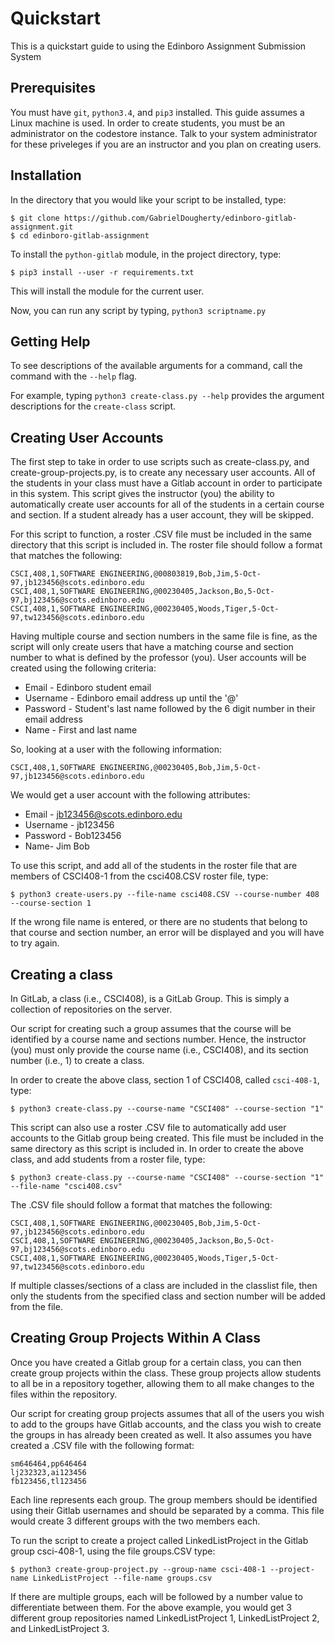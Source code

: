 Quickstart
==========

This is a quickstart guide to using the Edinboro Assignment Submission System

Prerequisites
-------------

You must have `git`, `python3.4`, and `pip3` installed. This guide assumes a Linux machine is used. In order to create students, you must be an administrator on the codestore instance. Talk to your system administrator for these priveleges if you are an instructor and you plan on creating users.

Installation
------------

In the directory that you would like your script to be installed, type:

```
$ git clone https://github.com/GabrielDougherty/edinboro-gitlab-assignment.git
$ cd edinboro-gitlab-assignment
```
To install the `python-gitlab` module, in the project directory, type:

`$ pip3 install --user -r requirements.txt`

This will install the module for the current user.


Now, you can run any script by typing, `python3 scriptname.py`

Getting Help
------------

To see descriptions of the available arguments for a command, call the command with the `--help` flag.

For example, typing `python3 create-class.py --help` provides the argument descriptions for the `create-class` script.

Creating User Accounts
----------------------

The first step to take in order to use scripts such as create-class.py, and create-group-projects.py, is to create any necessary user accounts. All of the students in your class must have a Gitlab account in order to participate in this system. This script gives the instructor (you) the ability to automatically create user accounts for all of the students in a certain course and section. If a student already has a user account, they will be skipped.

For this script to function, a roster .CSV file must be included in the same directory that this script is included in. The roster file should follow a format that matches the following:

```
CSCI,408,1,SOFTWARE ENGINEERING,@00803819,Bob,Jim,5-Oct-97,jb123456@scots.edinboro.edu  
CSCI,408,1,SOFTWARE ENGINEERING,@00230405,Jackson,Bo,5-Oct-97,bj123456@scots.edinboro.edu  
CSCI,408,1,SOFTWARE ENGINEERING,@00230405,Woods,Tiger,5-Oct-97,tw123456@scots.edinboro.edu 
```

Having multiple course and section numbers in the same file is fine, as the script will only create users that have a matching course and section number to what is defined by the professor (you). User accounts will be created using the following criteria:
* Email - Edinboro student email
* Username - Edinboro email address up until the '@'
* Password - Student's last name followed by the 6 digit number in their email address
* Name - First and last name

So, looking at a user with the following information:

`CSCI,408,1,SOFTWARE ENGINEERING,@00230405,Bob,Jim,5-Oct-97,jb123456@scots.edinboro.edu`  

We would get a user account with the following attributes:
* Email - jb123456@scots.edinboro.edu
* Username - jb123456
* Password - Bob123456
* Name- Jim Bob

To use this script, and add all of the students in the roster file that are members of CSCI408-1 from the csci408.CSV roster file, type:

`​$ python3 create-users.py --file-name csci408.CSV --course-number 408 --course-section 1​`

If the wrong file name is entered, or there are no students that belong to that course and section number, an error will be displayed and you will have to try again.

Creating a class
----------------

In GitLab, a class (i.e., CSCI408), is a GitLab Group. This is simply a collection of repositories on the server.

Our script for creating such a group assumes that the course will be identified by a course name and sections number. Hence, the instructor (you) must only provide the course name (i.e., CSCI408), and its section number (i.e., 1) to create a class.

In order to create the above class, section 1 of CSCI408, called `csci-408-1`, type:

`​$ python3 create-class.py --course-name "CSCI408" --course-section "1"​`

This script can also use a roster .CSV file to automatically add user accounts to the Gitlab group being created. This file must be included in the same directory as this script is included in. In order to create the above class, and add students from a roster file, type:

`​$ python3 create-class.py --course-name "CSCI408" --course-section "1" --file-name "csci408.csv"​`

The .CSV file should follow a format that matches the following:

```
CSCI,408,1,SOFTWARE ENGINEERING,@00230405,Bob,Jim,5-Oct-97,jb123456@scots.edinboro.edu  
CSCI,408,1,SOFTWARE ENGINEERING,@00230405,Jackson,Bo,5-Oct-97,bj123456@scots.edinboro.edu  
CSCI,408,1,SOFTWARE ENGINEERING,@00230405,Woods,Tiger,5-Oct-97,tw123456@scots.edinboro.edu
```

If multiple classes/sections of a class are included in the classlist file, then only the students from the specified class and section number will be added from the file.

Creating Group Projects Within A Class
--------------------------------------

Once you have created a Gitlab group for a certain class, you can then create group projects within the class. These group projects allow students to all be in a repository together, allowing them to all make changes to the files within the repository. 

Our script for creating group projects assumes that all of the users you wish to add to the groups have Gitlab accounts, and the class you wish to create the groups in has already been created as well. It also assumes you have created a .CSV file with the following format:

```
sm646464,pp646464
lj232323,ai123456
fb123456,tl123456
```

Each line represents each group. The group members should be identified using their Gitlab usernames and should be separated by a comma. This file would create 3 different groups with the two members each.

To run the script to create a project called LinkedListProject in the Gitlab group csci-408-1, using the file groups.CSV type:

`​$ python3 create-group-project.py --group-name csci-408-1 --project-name LinkedListProject --file-name groups.csv​`

If there are multiple groups, each will be followed by a number value to differentiate between them. For the above example, you would get 3 different group repositories named LinkedListProject 1, LinkedListProject 2, and LinkedListProject 3.

